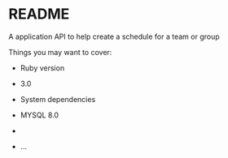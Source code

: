 # README

A application API to help create a schedule for a team or group

Things you may want to cover:

* Ruby version
* 3.0

* System dependencies
* MYSQL 8.0
* 


* ...
